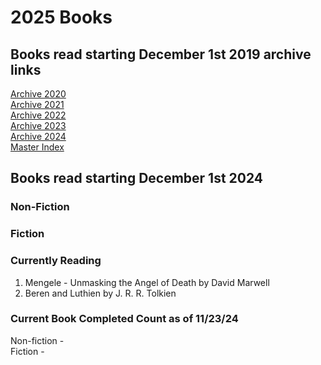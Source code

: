 # 2025 Books

## Books read starting December 1st 2019 archive links

[Archive 2020](https://github.com/Tsukiyonocm/Reading-List/blob/main/README-2020.md)\
[Archive 2021](https://github.com/Tsukiyonocm/Reading-List/blob/main/README-2021.md)\
[Archive 2022](https://github.com/Tsukiyonocm/Reading-List/blob/main/README-2022.md)\
[Archive 2023](https://github.com/Tsukiyonocm/Reading-List/blob/main/README-2023.md)\
[Archive 2024](https://github.com/Tsukiyonocm/Reading-List/blob/main/README-2024.md)\
[Master Index](https://github.com/Tsukiyonocm/Reading-List/blob/main/README-MasterIndex.md)

## Books read starting December 1st 2024

### Non-Fiction


### Fiction


### Currently Reading

1. Mengele - Unmasking the Angel of Death by David Marwell
2. Beren and Luthien by J. R. R. Tolkien

### Current Book Completed Count as of 11/23/24

Non-fiction - \
Fiction -
